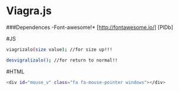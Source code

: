 # Viagra.js

###Dependences 
  -Font-awesome!* [http://fontawesome.io/] [PlDb]

#JS
```sh
viagrizalo(size value); //for size up!!!

desvigralizalo(); //for return to normal!! 
```

#HTML
```sh
<div id="mouse_v" class="fa fa-mouse-pointer windows"></div>
```
